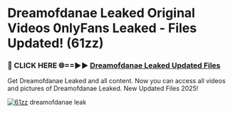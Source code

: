 # Dreamofdanae Leaked Original Videos 0nlyFans Leaked - Files Updated! (61zz)

<h3>🔴 CLICK HERE 🌐==►► <a href="https://tinyurl.com/brd5kh86" rel="nofollow">Dreamofdanae Leaked Updated Files</a></h3>

Get Dreamofdanae Leaked and all content. Now you can access all videos and pictures of Dreamofdanae Leaked. New Updated Files 2025!

[![61zz](https://i.imgur.com/K7sEzmb.gif)](https://tinyurl.com/brd5kh86)
dreamofdanae leak